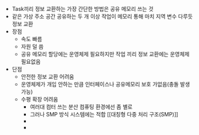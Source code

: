 - Task끼리 정보 교환하는 가장 간단한 방법은 공유 메모리 쓰는 것
- 같은 가상 주소 공간 공유하는 두 개 이상 작업이 메모리 통해 마치 지역 변수 다루듯 정보 교환
- 장점
	- 속도 빠름
	- 자원 덜 씀
	- 공유 메모리 할당에는 운영체제 필요하지만 작업 끼리 정보 교환에는 운영체제 필요없음
- 단점
	- 안전한 정보 교환 어려움
	- 운영체제가 개입 안하는 만큼 인터페이스나 공유메모리 보호 가없음(충돌 발생 가능)
	- 수평 확장 어려움
		- 여러대 컴터 쓰는 분산 컴퓨팅 환경에선 좀 별로
		- 그러나 SMP 방식 시스템에는 적합 [[대칭형 다중 처리 구조(SMP)]]
		- 
		- 